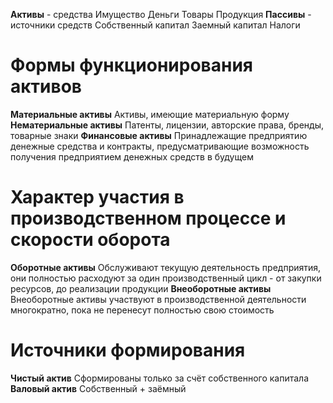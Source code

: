 **Активы** - средства
	Имущество
	Деньги
	Товары
	Продукция
**Пассивы** - источники средств
	Собственный капитал
	Заемный капитал
	Налоги

# Формы функционирования активов
**Материальные активы**
	Активы, имеющие материальную форму
**Нематериальные активы**
	Патенты, лицензии, авторские права, бренды, товарные знаки
**Финансовые активы**
	Принадлежащие предприятию денежные средства и контракты, предусматривающие возможность получения предприятием денежных средств в будущем

# Характер участия в производственном процессе и скорости оборота
**Оборотные активы**
	Обслуживают текущую деятельность предприятия, они полностью расходуют за один производственный цикл - от закупки ресурсов, до реализации продукции
**Внеоборотные активы**
	Внеоборотные активы участвуют в производственной деятельности многократно, пока не перенесут полностью свою стоимость

# Источники формирования
**Чистый актив**
	Сформированы только за счёт собственного капитала
**Валовый актив**
	Собственный + заёмный